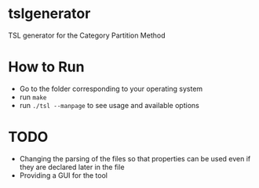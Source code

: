 # tslgenerator
TSL generator for the Category Partition Method

# How to Run

- Go to the folder corresponding to your operating system
- run `make`
- run `./tsl --manpage` to see usage and available options

# TODO
- Changing the parsing of the files so that properties can be used even if they are declared later in the file
- Providing a GUI for the tool

